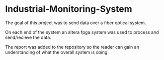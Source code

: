 # Industrial-Monitoring-System

The goal of this project was to send data over a fiber optical system.  

On each end of the system an altera fpga system was used to process and send/recieve the data.

The report was added to the repository so the reader can gain an understanding of what the overall system is doing.  
